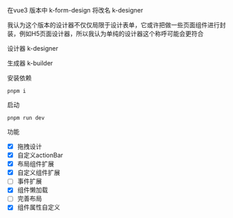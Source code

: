 在vue3 版本中 k-form-design 将改名 k-designer

我认为这个版本的设计器不仅仅局限于设计表单，它或许把做一些页面组件进行封装，例如H5页面设计器，所以我认为单纯的设计器这个称呼可能会更符合

设计器  k-designer

生成器 k-builder



安装依赖

```
pnpm i
```

启动

```
pnpm run dev
```

功能

- [x] 拖拽设计
- [x] 自定义actionBar
- [x] 布局组件扩展
- [x] 自定义组件扩展
- [ ] 事件扩展
- [x] 组件懒加载
- [ ] 完善布局
- [x] 组件属性自定义
